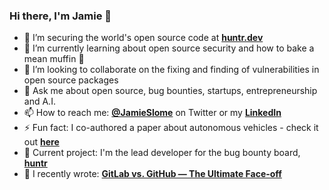 ### Hi there, I'm Jamie 👋

- 🔭 I’m securing the world's open source code at **[huntr.dev](https://huntr.dev)**
- 🌱 I’m currently learning about open source security and how to bake a mean muffin 🧁
- 👯 I’m looking to collaborate on the fixing and finding of vulnerabilities in open source packages
- 💬 Ask me about open source, bug bounties, startups, entrepreneurship and A.I.
- 📫 How to reach me: **[@JamieSlome](https://twitter.com/JamieSlome)** on Twitter or my **[LinkedIn](https://www.linkedin.com/in/jamie-izak-slome/)**
- ⚡ Fun fact: I co-authored a paper about autonomous vehicles - check it out **[here](https://ieeexplore.ieee.org/document/8801987)**
- 🐞 Current project: I'm the lead developer for the bug bounty board, **[huntr](https://huntr.dev)**
- 📰 I recently wrote: **[GitLab vs. GitHub — The Ultimate Face-off](https://medium.com/@JamieSlome/gitlab-vs-github-the-ultimate-face-off-1ec848790f)**
